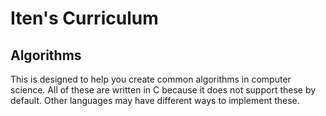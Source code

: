 # Iten's Curriculum

## Algorithms
This is designed to help you create common algorithms in
computer science. All of these are written in C because
it does not support these by default. Other languages
may have different ways to implement these.
